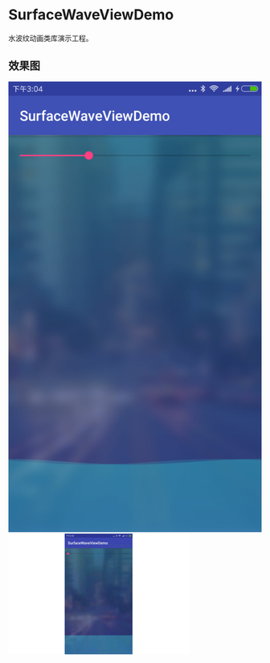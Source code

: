 # SurfaceWaveViewDemo
水波纹动画类库演示工程。
## 效果图
![](https://github.com/Louis19910615/SurfaceWaveViewDemo/blob/master/SurfaceWaveView_ScreenShot.png)
![](https://github.com/Louis19910615/SurfaceWaveViewDemo/blob/master/SurfaceWaveView_Gif.gif)
